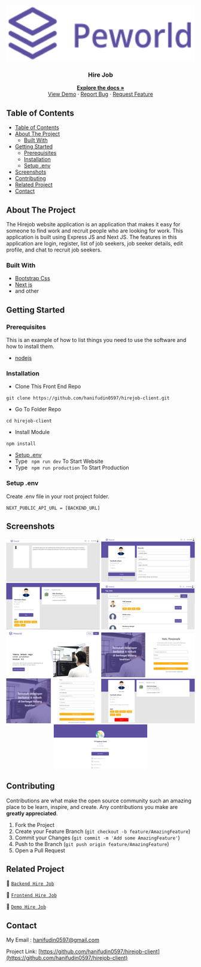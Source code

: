 <br />
<p align="center">
<div align="center">
  <img height="150" src="/screenshots/logo.png"/>
</div>
  <h3 align="center">Hire Job</h3>
  <p align="center">
    <a href="https://github.com/hanifudin0597/hirejob-client"><strong>Explore the docs »</strong></a>
    <br />
    <a href="https://hire-job.netlify.app/">View Demo</a>
    ·
    <a href="https://github.com/hanifudin0597/hirejob-client/issues">Report Bug</a>
    ·
    <a href="https://github.com/hanifudin0597/hirejob-client/issues">Request Feature</a>
  </p>
</p>



<!-- TABLE OF CONTENTS -->
## Table of Contents

- [Table of Contents](#table-of-contents)
- [About The Project](#about-the-project)
  - [Built With](#built-with)
- [Getting Started](#getting-started)
  - [Prerequisites](#prerequisites)
  - [Installation](#installation)
  - [Setup .env](#setup-env)
- [Screenshots](#screenshots)
- [Contributing](#contributing)
- [Related Project](#related-project)
- [Contact](#contact)



<!-- ABOUT THE PROJECT -->
## About The Project

The Hirejob website application is an application that makes it easy for someone to find work and recruit people who are looking for work. This application is built using Express JS and Next JS. The features in this application are login, register, list of job seekers, job seeker details, edit profile, and chat to recruit job seekers.

### Built With

- [Bootstrap Css](https://getbootstrap.com/)
- [Next js](https://nextjs.org/)
- and other


<!-- GETTING STARTED -->
## Getting Started

### Prerequisites

This is an example of how to list things you need to use the software and how to install them.

* [nodejs](https://nodejs.org/en/download/)

### Installation

- Clone This Front End Repo
```
git clone https://github.com/hanifudin0597/hirejob-client.git
```
- Go To Folder Repo
```
cd hirejob-client
```
- Install Module
```
npm install
```
- <a href="#setup-env">Setup .env</a>
- Type ` npm run dev` To Start Website
- Type ` npm run production` To Start Production

### Setup .env
Create .env file in your root project folder.
```
NEXT_PUBLIC_API_URL = [BACKEND_URL]
```

<!-- ROADMAP -->
## Screenshots

<div align="center">
  <img width="250px" src="/screenshots/chat.PNG" alt="1" />
  <img width="250px" src="/screenshots/editprofile.PNG" alt="2" />
  <img width="250px" src="/screenshots/hirepeople.PNG" alt="3" /> 
  <img width="250px" src="/screenshots/home.PNG" alt="4" />
  <img width="250px" src="/screenshots/landing.PNG" alt="5" />
  <img width="250px" src="/screenshots/login.PNG" alt="6" /> 
  <img width="250px" src="/screenshots/register.PNG" alt="7" />
  <img width="250px" src="/screenshots/myprofile.PNG" alt="8" />
  <img width="250px" src="/screenshots/profilecompany.PNG" alt="9" />
</div>

<!-- CONTRIBUTING -->
## Contributing

Contributions are what make the open source community such an amazing place to be learn, inspire, and create. Any contributions you make are **greatly appreciated**.

1. Fork the Project
2. Create your Feature Branch (`git checkout -b feature/AmazingFeature`)
3. Commit your Changes (`git commit -m 'Add some AmazingFeature'`)
4. Push to the Branch (`git push origin feature/AmazingFeature`)
5. Open a Pull Request



## Related Project
:rocket: [`Backend Hire Job`](https://github.com/hanifudin0597/hirejob-api)

:rocket: [`Frontend Hire Job`](https://github.com/hanifudin0597/hirejob-client)

:rocket: [`Demo Hire Job`](https://hire-job.netlify.app/)

<!-- CONTACT -->
## Contact

My Email : hanifudin0597@gmail.com

Project Link: [https://github.com/hanifudin0597/hirejob-client](https://github.com/hanifudin0597/hirejob-client)
